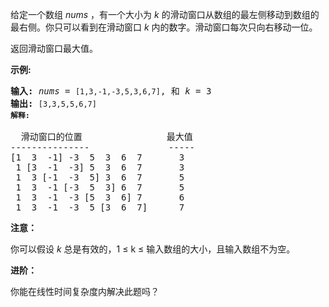 <html>
 <body>
  <p>
   给定一个数组
   <em>
    nums
   </em>
   ，有一个大小为
   <em>
    k
   </em>
   的滑动窗口从数组的最左侧移动到数组的最右侧。你只可以看到在滑动窗口
   <em>
    k
   </em>
   内的数字。滑动窗口每次只向右移动一位。
  </p>
  <p>
   返回滑动窗口最大值。
  </p>
  <p>
   <strong>
    示例:
   </strong>
  </p>
  <pre><strong>输入:</strong> <em>nums</em> = <code>[1,3,-1,-3,5,3,6,7]</code>, 和 <em>k</em> = 3
<strong>输出: </strong><code>[3,3,5,5,6,7] 
<strong>解释: 
</strong></code>
  滑动窗口的位置                最大值
---------------               -----
[1  3  -1] -3  5  3  6  7       3
 1 [3  -1  -3] 5  3  6  7       3
 1  3 [-1  -3  5] 3  6  7       5
 1  3  -1 [-3  5  3] 6  7       5
 1  3  -1  -3 [5  3  6] 7       6
 1  3  -1  -3  5 [3  6  7]      7</pre>
  <p>
   <strong>
    注意：
   </strong>
  </p>
  <p>
   你可以假设
   <em>
    k
   </em>
   总是有效的，1 ≤ k ≤ 输入数组的大小，且输入数组不为空。
  </p>
  <p>
   <strong>
    进阶：
   </strong>
  </p>
  <p>
   你能在线性时间复杂度内解决此题吗？
  </p>
 </body>
</html>